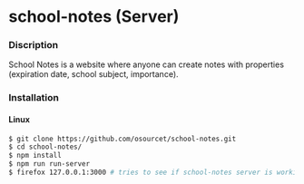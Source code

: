 # school-notes (Server)

### Discription

School Notes is a website where anyone can create notes with properties (expiration date, school subject, importance).

### Installation

#### Linux

```sh
$ git clone https://github.com/osourcet/school-notes.git
$ cd school-notes/
$ npm install
$ npm run run-server
$ firefox 127.0.0.1:3000 # tries to see if school-notes server is working
```
